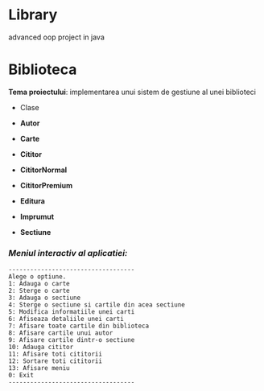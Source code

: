 # Library
advanced oop project in java
# Biblioteca


**Tema proiectului**: implementarea unui sistem de gestiune al unei biblioteci

- Clase

- **Autor**
- **Carte**
- **Cititor**
- **CititorNormal**
- **CititorPremium**
- **Editura**
- **Imprumut**
- **Sectiune**


### *Meniul interactiv al aplicatiei:*
```[python]
-----------------------------------
Alege o optiune.
1: Adauga o carte
2: Sterge o carte
3: Adauga o sectiune
4: Sterge o sectiune si cartile din acea sectiune
5: Modifica informatiile unei carti
6: Afiseaza detaliile unei carti
7: Afisare toate cartile din biblioteca
8: Afisare cartile unui autor
9: Afisare cartile dintr-o sectiune
10: Adauga cititor
11: Afisare toti cititorii
12: Sortare toti cititorii
13: Afisare meniu
0: Exit
-----------------------------------
```
